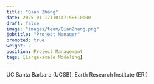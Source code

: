 ```yaml
---
title: "Qian Zhang"
date: 2025-01-17T10:47:58+10:00
draft: false
image: "images/team/QianZhang.png"
jobtitle: "Project Manager"
promoted: true
weight: 2
position: Project Management
tags: [Large-scale Modeling]
---
```



UC Santa Barbara (UCSB), Earth Research Institute (ERI)
